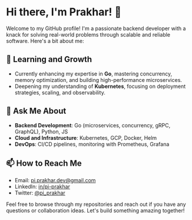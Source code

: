 # Hi there, I'm Prakhar! 🖖

Welcome to my GitHub profile! I'm a passionate backend developer with a knack for solving real-world problems through scalable and reliable software. Here's a bit about me:

## 🌱 Learning and Growth
- Currently enhancing my expertise in **Go**, mastering concurrency, memory optimization, and building high-performance microservices.  
- Deepening my understanding of **Kubernetes**, focusing on deployment strategies, scaling, and observability.  

## 💬 Ask Me About
- **Backend Development**: Go (microservices, concurrency, gRPC, GraphQL), Python, JS
- **Cloud and Infrastructure**: Kubernetes, GCP, Docker, Helm  
- **DevOps**: CI/CD pipelines, monitoring with Prometheus, Grafana  

## 📫 How to Reach Me
- Email: pi.prakhar.dev@gmail.com  
- LinkedIn: [in/pi-prakhar](https://www.linkedin.com/in/pi-prakhar)  
- Twitter: [@pi_prakhar](https://x.com/pi_prakhar)
<!-- ## 💻 Languages Used -->  
<!-- [![Top Langs](https://github-readme-stats.vercel.app/api/top-langs/?username=pi-prakhar&layout=compact&theme=radical)](https://github.com/anuraghazra/github-readme-stats) -->

Feel free to browse through my repositories and reach out if you have any questions or collaboration ideas. Let's build something amazing together!
